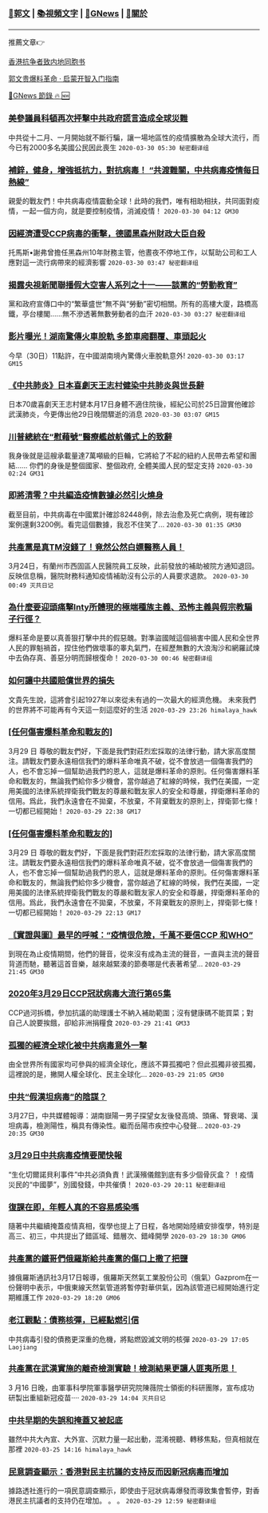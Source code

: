 ###  [:eagle:郭文](https://github.com/ourhimalayas/txt) | [:books:視頻文字](https://github.com/ourhimalayas/txt/blob/master/content/README.md) | [:newspaper:GNews](https://github.com/ourhimalayas/txt/blob/master/content/gnews/README.md) | [:pray:關於](https://github.com/ourhimalayas/home/tree/master/about)
---

推薦文章:point_right:

[香港抗争者致内地同胞书](https://github.com/ourhimalayas/news/blob/master/2019/08/a_letter_from_the_hong_kong_people.md)

[郭文贵爆料革命 · 启蒙开智入门指南](https://github.com/ourhimalayas/txt/issues/1)

[:newspaper:GNews 節錄 :fire: :new:](https://github.com/ourhimalayas/txt/blob/master/content/gnews/README.md) 



### [美參議員科頓再次抨擊中共政府謊言造成全球災難](/content/gnews/1/README.md)

中共從十二月、一月開始就不斷行騙，讓一場地區性的疫情擴散為全球大流行，而今已有2000多名美國公民因此喪生  `2020-03-30 05:30 秘密翻译组`

### [補鋅，健身，增強抵抗力，對抗病毒！ “共渡難關，中共病毒疫情每日熱線”](/content/gnews/2/README.md)

親愛的戰友們！中共病毒疫情震動全球！此時的我們，唯有相助相扶，共同面對疫情，一起一個方向，就是要控制疫情，消滅疫情！  `2020-03-30 04:12 GM30`

### [因經濟遭受CCP病毒的衝擊，德國黑森州財政大臣自殺](/content/gnews/3/README.md)

托馬斯•謝弗曾擔任黑森州10年財務主管，他晝夜不停地工作，以幫助公司和工人應對這一流行病帶來的經濟影響  `2020-03-30 03:47 秘密翻译组`

### [揭露央視新聞聯播假大空害人系列之十一——談黨的“勞動教育”](/content/gnews/4/README.md)

黨和政府宣傳口中的“繁華盛世”無不與“勞動”密切相關。所有的高樓大廈，路橋高鐵，亭台樓閣……無不滲透著無數勞動者的血汗  `2020-03-30 03:27 秘密翻译组`

### [影片曝光！湖南驚傳火車脫軌 多節車廂翻覆、車頭起火](/content/gnews/5/README.md)

今早（30日）11點許，在中國湖南境內驚傳火車脫軌意外!  `2020-03-30 03:17 GM15`

### [《中共肺炎》日本喜劇天王志村健染中共肺炎與世長辭](/content/gnews/6/README.md)

日本70歲喜劇天王志村健本月17日身體不適住院後，經紀公司於25日證實他確診武漢肺炎，今更傳出他29日晚間驟逝的消息  `2020-03-30 03:07 GM15`

### [川普總統在“慰藉號”醫療艦啟航儀式上的致辭](/content/gnews/7/README.md)

我身後就是這艘承載量達7萬噸級的巨輪，它將給了不起的紐約人民帶去希望和團結…… 你們的身後是整個國家、整個政府, 全體美國人民的堅定支持  `2020-03-30 02:24 GM31`

### [即將清零？中共編造疫情數據必然引火燒身](/content/gnews/8/README.md)

截至目前，中共病毒在中國累計確診82448例，除去治愈及死亡病例，現有確診案例還剩3200例。看完這個數據，我忍不住笑了...  `2020-03-30 01:35 GM30`

### [共產黨是真TM沒錢了！竟然公然白嫖醫務人員！](/content/gnews/9/README.md)

3月24日，有蘭州市西固區人民醫院員工反映，此前發放的補助被院方通知退回。反映信息稱，醫院財務科通知疫情補助沒有公示的人員要求退款。  `2020-03-30 00:49 灭共日记`

### [為什麼要迎頭痛擊Inty所體現的極端種族主義、恐怖主義與假宗教騙子行徑？](/content/gnews/10/README.md)

爆料革命是要以真善狠打擊中共的假惡醜。對準盜國賊這個禍害中國人民和全世界人民的罪魁禍首，捏住他們做壞事的睾丸氣門，在經歷無數的大浪淘沙和網羅試煉中去偽存真、善惡分明而歸根復命！  `2020-03-30 00:46 秘密翻译组`

### [如何讓中共國賠償世界的損失](/content/gnews/11/README.md)

文貴先生說，這將會引起1927年以來從未有過的一次最大的經濟危機。 未來我們的世界將不可能再有今天這一刻這麼好的生活  `2020-03-29 23:26 himalaya_hawk`

### [[任何傷害爆料革命和戰友的]](/content/gnews/12/README.md)

3月29 日 尊敬的戰友們好，下面是我們對莊烈宏採取的法律行動，請大家高度關注。請戰友們要永遠相信我們的爆料革命唯真不破，從不會放過一個傷害我們的人，也不會忘掉一個幫助過我們的恩人，這就是爆料革命的原則。任何傷害爆料革命和戰友的，無論我們給你多少機會，當你越過了紅線的時候，我們在美國，一定用美國的法律系統捍衛我們戰友的尊嚴和戰友家人的安全和尊嚴，捍衛爆料革命的信用。爲此，我們永遠會在不拋棄，不放棄，不背棄戰友的原則上，捍衛郭七條！
一切都已經開始！  `2020-03-29 22:38 GM17`

### [[任何傷害爆料革命和戰友的]](/content/gnews/13/README.md)

3月29 日 尊敬的戰友們好，下面是我們對莊烈宏採取的法律行動，請大家高度關注。請戰友們要永遠相信我們的爆料革命唯真不破，從不會放過一個傷害我們的人，也不會忘掉一個幫助過我們的恩人，這就是爆料革命的原則。任何傷害爆料革命和戰友的，無論我們給你多少機會，當你越過了紅線的時候，我們在美國，一定用美國的法律系統捍衛我們戰友的尊嚴和戰友家人的安全和尊嚴，捍衛爆料革命的信用。爲此，我們永遠會在不拋棄，不放棄，不背棄戰友的原則上，捍衛郭七條！
一切都已經開始！  `2020-03-29 22:13 GM17`

### [〘實證與圖〙最早的呼喊：“疫情很危險，千萬不要信CCP 和WHO”](/content/gnews/14/README.md)

到現在為止疫情期間，他們的聲音，從來沒有成為主流的聲音，一直與主流的聲音背道而馳，聽著這首音樂，越來越緊湊的節奏哪是代表著希望...  `2020-03-29 21:45 GM30`

### [2020年3月29日CCP冠狀病毒大流行第65集](/content/gnews/15/README.md)

CCP過河拆橋，參加抗議的助理護士不納入補助範圍；沒有健康碼不能買菜；對自己人說要挨餓，卻給非洲捐糧食  `2020-03-29 21:41 GM33`

### [孤獨的經濟全球化被中共病毒意外一擊](/content/gnews/16/README.md)

由全世界所有國家均可參與的經濟全球化，應該不算孤獨吧？但此孤獨非彼孤獨，這裡說的是，撇開人權全球化、民主全球化...  `2020-03-29 21:05 GM30`

### [中共“假漢坦病毒”的陰謀？](/content/gnews/17/README.md)

3月27日，中共媒體報導：湖南嶽陽一男子探望女友後發高燒、頭痛、腎衰竭、漢坦病毒，檢測陽性，稱具有傳染性。繼而岳陽市疾控中心發聲...  `2020-03-29 20:35 GM30`

### [3月29日中共病毒疫情要聞快報](/content/gnews/18/README.md)

“生化切爾諾貝利事件”中共必須負責！武漢殯儀館到底有多少個骨灰盒？ ！疫情災民的“中國夢”，別國發錢，中共催債！  `2020-03-29 20:11 秘密翻译组`

### [復課在即，年輕人真的不容易感染嗎](/content/gnews/19/README.md)

隨著中共繼續掩蓋疫情真相，復學也提上了日程，各地開始陸續安排復學，特別是高三、初三，中共提出了錯區域、錯層次、錯峰開學  `2020-03-29 18:30 GM06`

### [共產黨的鐵哥們俄羅斯給共產黨的傷口上撒了把鹽](/content/gnews/20/README.md)

據俄羅斯通訊社3月17日報導，俄羅斯天然氣工業股份公司（俄氣）Gazprom在一份聲明中表示，中俄東線天然氣管道將暫停對華供氣，因為該管道已經開始進行定期維護工作  `2020-03-29 18:20 GM06`

### [老江觀點：債務核彈，已經點燃引信](/content/gnews/21/README.md)

中共病毒引發的債務更深重的危機，將點燃毀滅文明的核彈  `2020-03-29 17:05 Laojiang`

### [共產黨在武漢實施的離奇檢測實驗！檢測結果更讓人匪夷所思！](/content/gnews/22/README.md)

3 月16 日晚，由軍事科學院軍事醫學研究院陳薇院士領銜的科研團隊，宣布成功研製出重組新冠疫苗····  `2020-03-29 14:04 灭共日记`

### [中共早期的失誤和掩蓋又被起底](/content/gnews/23/README.md)

雖然中共大內宣、大外宣、沉默力量一起出動，混淆視聽、轉移焦點，但真相就在那裡  `2020-03-25 14:16 himalaya_hawk`

### [民意調查顯示：香港對民主抗議的支持反而因新冠病毒而增加](/content/gnews/24/README.md)

據路透社進行的一項民意調查顯示，即使由于冠狀病毒爆發而導致集會暫停，對香港民主抗議者的支持仍在增加。 。 。  `2020-03-29 12:59 秘密翻译组`

